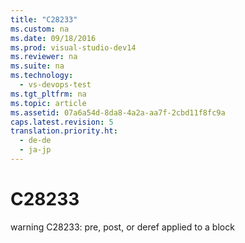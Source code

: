 ```yaml
---
title: "C28233"
ms.custom: na
ms.date: 09/18/2016
ms.prod: visual-studio-dev14
ms.reviewer: na
ms.suite: na
ms.technology: 
  - vs-devops-test
ms.tgt_pltfrm: na
ms.topic: article
ms.assetid: 07a6a54d-8da8-4a2a-aa7f-2cbd11f8fc9a
caps.latest.revision: 5
translation.priority.ht: 
  - de-de
  - ja-jp
---
```

# C28233
warning C28233: pre, post, or deref applied to a block